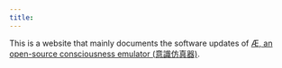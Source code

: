 ```yaml
---
title:
---
```


This is a website that mainly documents the software updates of [Æ, an open-source consciousness emulator (意識仿真器)](https://archy.build).
